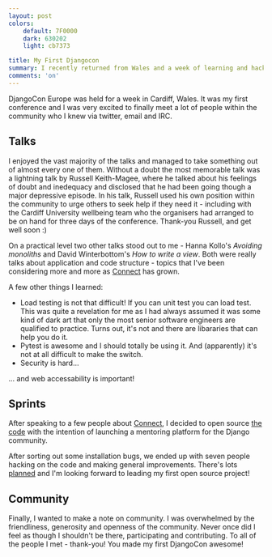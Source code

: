 ```yaml
---
layout: post
colors:
    default: 7F0000
    dark: 630202
    light: cb7373

title: My First Djangocon
summary: I recently returned from Wales and a week of learning and hacking at DjangoCon EU - where I met a whole lot of lovely people and learnt heaps of new things. These are my notes.
comments: 'on'
---
```


DjangoCon Europe was held for a week in Cardiff, Wales. It was my first conference and I was very excited to finally meet a lot of people within the community who I knew via twitter, email and IRC.

## Talks

I enjoyed the vast majority of the talks and managed to take something out of almost every one of them. Without a doubt the most memorable talk was a lightning talk by Russell Keith-Magee, where he talked about his feelings of doubt and inedequacy and disclosed that he had been going though a major depressive episode. In his talk, Russell used his own position within the community to urge others to seek help if they need it - including with the Cardiff University wellbeing team who the organisers had arranged to be on hand for three days of the conference. Thank-you Russell, and get well soon :)

On a practical level two other talks stood out to me - Hanna Kollo's *Avoiding monoliths* and David Winterbottom's *How to write a view*. Both were really talks about application and code structure - topics that I've been considering more and more as [Connect](/connect) has grown.

A few other things I learned:

* Load testing is not that difficult! If you can unit test you can load test.  This was quite a revelation for me as I had always assumed it was some kind of dark art that only the most senior software engineers are qualified to practice.  Turns out, it's not and there are libararies that can help you do it.
* Pytest is awesome and I should totally be using it.  And (apparently) it's not at all difficult to make the switch.
* Security is hard...

... and web accessability is important!

## Sprints

After speaking to a few people about [Connect](/connect), I decided to open source [the code](https://github.com/nlhkabu/connect) with the intention of launching a mentoring platform for the Django community.

After sorting out some installation bugs, we ended up with seven people hacking on the code and making general improvements.  There's lots [planned](http://django-mentor-connect.readthedocs.org/en/latest/roadmap.html) and I'm looking forward to leading my first open source project!


## Community

Finally, I wanted to make a note on community. I was overwhelmed by the friendliness, generosity and openness of the community. Never once did I feel as though I shouldn't be there, participating and contributing.
To all of the people I met - thank-you!  You made my first DjangoCon awesome!

